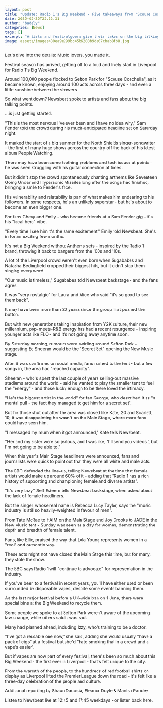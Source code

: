 ```yaml
---
layout: post
title: "Update: Radio 1's Big Weekend - Five takeaways from 'Scouse Coachella'"
date: 2025-05-25T23:53:31
author: "badely"
categories: [News]
tags: []
excerpt: "Artists and festivalgoers give their takes on the big talking points from Radio 1’s Big Weekend in Liverpool."
image: assets/images/80ea9e299bc45b6208b9da07cbab8fb8.jpg
---
```


Let's dive into the details: Music lovers, you made it.

Festival season has arrived, getting off to a loud and lively start in Liverpool for Radio 1's Big Weekend.

Around 100,000 people flocked to Sefton Park for "Scouse Coachella", as it became known, enjoying around 100 acts across three days - and even a little sunshine between the showers.

So what went down? Newsbeat spoke to artists and fans about the big talking points.

...is just getting started.

"This is the most nervous I've ever been and I have no idea why," Sam Fender told the crowd during his much-anticipated headline set on Saturday night.

It marked the start of a big summer for the North Shields singer-songwriter - the first of many huge shows across the country off the back of his latest album People Watching.

There may have been some teething problems and tech issues at points - he was seen struggling with his guitar connection at times.

But it didn't stop the crowd spontaneously chanting anthems like Seventeen Going Under and Hypersonic Missiles long after the songs had finished, bringing a smile to Fender's face.

His vulnerability and relatability is part of what makes him endearing to his followers. In some respects, he's an unlikely superstar - but he's about to become an even bigger one.

For fans Chevy and Emily - who became friends at a Sam Fender gig - it's his "local hero" vibe.

"Every time I see him it's the same excitement," Emily told Newsbeat. She's in for an exciting few months.

It's not a Big Weekend without Anthems sets - inspired by the Radio 1 brand, throwing it back to bangers from the '00s and '10s.

A lot of the Liverpool crowd weren't even born when Sugababes and Natasha Bedingfield dropped their biggest hits, but it didn't stop them singing every word.

"Our music is timeless," Sugababes told Newsbeat backstage - and the fans agree.

It was "very nostalgic" for Laura and Alice who said "it's so good to see them back".

It may have been more than 20 years since the group first pushed the button.

But with new generations taking inspiration from Y2K culture, their new millennium, pop-meets-R&B energy has had a recent resurgence - inspiring younger acts like FLO - and it's not going away anytime soon.

By Saturday morning, rumours were swirling around Sefton Park - suggesting Ed Sheeran would be the "Secret Set" opening the New Music stage.

After it was confirmed on social media, fans rushed to the tent - but a few songs in, the area had "reached capacity".

Sheeran - who's spent the last couple of years selling-out massive stadiums around the world - said he wanted to play the smaller tent to feel the "energy" - and those lucky enough to be there loved the intimacy.

"He's the biggest artist in the world" for fan George, who described it as "a mental pull - the fact they managed to get him for a secret set".

But for those shut out after the area was closed like Kate, 20 and Scarlett, 19, it was disappointing he wasn't on the Main Stage, where more fans could have seen him.

"I messaged my mum when it got announced," Kate tells Newsbeat. 

"Her and my sister were so jealous, and I was like, 'I'll send you videos!', but I'm not going to be able to."

When this year's Main Stage headliners were announced, fans and journalists were quick to point out that they were all white and male acts.

The BBC defended the line-up, telling Newsbeat at the time that female artists would make up around 60% of it - adding that "Radio 1 has a rich history of supporting and championing female and diverse artists".

"It's very lazy," Self Esteem tells Newsbeat backstage, when asked about the lack of female headliners.

But the singer, whose real name is Rebecca Lucy Taylor, says the "music industry is still so heavily-weighted in favour of men".

From Tate McRae to HAIM on the Main Stage and Joy Crooks to JADE in the New Music tent - Sunday was seen as a day for women, demonstrating the depth and breadth of female talent.

Fans, like Ellie, praised the way that Lola Young represents women in a "real" and authentic way.

These acts might not have closed the Main Stage this time, but for many, they stole the show.

The BBC says Radio 1 will "continue to advocate" for representation in the industry.

If you've been to a festival in recent years, you'll have either used or been surrounded by disposable vapes, despite some events banning them.

As the last major festival before a UK-wide ban on 1 June, there were special bins at the Big Weekend to recycle them.

Some people we spoke to at Sefton Park weren't aware of the upcoming law change, while others said it was sad.

Many had planned ahead, including Izzy, who's training to be a doctor.

"I've got a reusable one now," she said, adding she would usually "have a pack of cigs" at a festival but she'd "hate smoking that in a crowd and a vape's easier".

But if vapes are now part of every festival, there's been so much about this Big Weekend - the first ever in Liverpool - that's felt unique to the city.

From the warmth of the people, to the hundreds of red football shirts on display as Liverpool lifted the Premier League down the road - it's felt like a three-day celebration of the people and culture.

Additional reporting by Shaun Dacosta, Eleanor Doyle & Manish Pandey

Listen to Newsbeat live at 12:45 and 17:45 weekdays - or listen back here.

